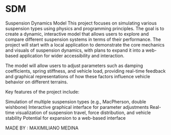 # SDM

Suspension Dynamics Model
This project focuses on simulating various suspension types using physics and programming principles. The goal is to create a dynamic, interactive model that allows users to explore and compare different suspension systems in terms of their performance. The project will start with a local application to demonstrate the core mechanics and visuals of suspension dynamics, with plans to expand it into a web-based application for wider accessibility and interaction.

The model will allow users to adjust parameters such as damping coefficients, spring stiffness, and vehicle load, providing real-time feedback and graphical representations of how these factors influence vehicle behavior on different terrains.

Key features of the project include:

Simulation of multiple suspension types (e.g., MacPherson, double wishbone)
Interactive graphical interface for parameter adjustments
Real-time visualization of suspension travel, force distribution, and vehicle stability
Potential for expansion to a web-based interface


MADE BY : MAXIMILIANO MEDINA
